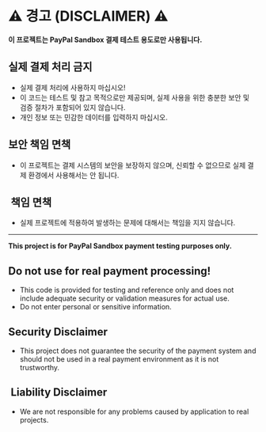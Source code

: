 # ⚠️ 경고 (DISCLAIMER) ⚠️

**이 프로젝트는 PayPal Sandbox 결제 테스트 용도로만 사용됩니다.**

##  실제 결제 처리 금지 

* 실제 결제 처리에 사용하지 마십시오!
* 이 코드는 테스트 및 참고 목적으로만 제공되며, 실제 사용을 위한 충분한 보안 및 검증 절차가 포함되어 있지 않습니다.
* 개인 정보 또는 민감한 데이터를 입력하지 마십시오.

##  보안 책임 면책 

* 이 프로젝트는 결제 시스템의 보안을 보장하지 않으며, 신뢰할 수 없으므로 실제 결제 환경에서 사용해서는 안 됩니다.

## ️ 책임 면책 ️

* 실제 프로젝트에 적용하여 발생하는 문제에 대해서는 책임을 지지 않습니다.

***

**This project is for PayPal Sandbox payment testing purposes only.**

##  Do not use for real payment processing! 

* This code is provided for testing and reference only and does not include adequate security or validation measures for actual use.
* Do not enter personal or sensitive information.

##  Security Disclaimer 

* This project does not guarantee the security of the payment system and should not be used in a real payment environment as it is not trustworthy.

## ️ Liability Disclaimer ️

* We are not responsible for any problems caused by application to real projects.
